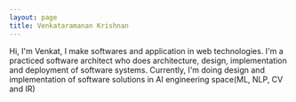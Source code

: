 ```yaml
---
layout: page
title: Venkataramanan Krishnan
---
```


Hi, I'm Venkat, I make softwares and application in web technologies. I'm a practiced software architect who does architecture, design, implementation and deployment of software systems. Currently, I'm doing design and implementation of software solutions in AI engineering space(ML, NLP, CV and IR)
